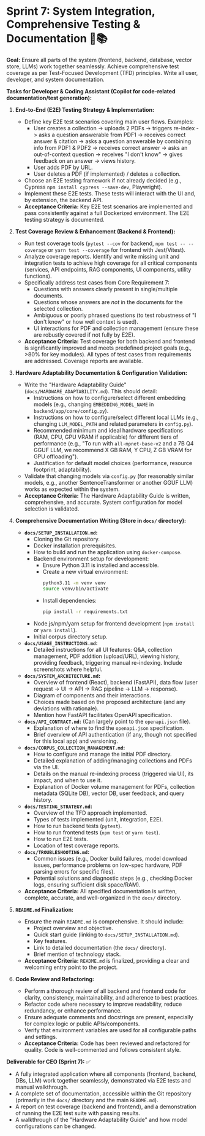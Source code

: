 # Sprint 7: System Integration, Comprehensive Testing & Documentation 🧪📚

**Goal:** Ensure all parts of the system (frontend, backend, database, vector store, LLMs) work together seamlessly. Achieve comprehensive test coverage as per Test-Focused Development (TFD) principles. Write all user, developer, and system documentation.

**Tasks for Developer & Coding Assistant (Copilot for code-related documentation/test generation):**

1.  **End-to-End (E2E) Testing Strategy & Implementation:**
    * Define key E2E test scenarios covering main user flows. Examples:
        * User creates a collection -> uploads 2 PDFs -> triggers re-index -> asks a question answerable from PDF1 -> receives correct answer & citation -> asks a question answerable by combining info from PDF1 & PDF2 -> receives correct answer -> asks an out-of-context question -> receives "I don't know" -> gives feedback on an answer -> views history.
        * User adds PDF by URL.
        * User deletes a PDF (if implemented) / deletes a collection.
    * Choose an E2E testing framework if not already decided (e.g., Cypress `npm install cypress --save-dev`, Playwright).
    * Implement these E2E tests. These tests will interact with the UI and, by extension, the backend API.
    * **Acceptance Criteria:** Key E2E test scenarios are implemented and pass consistently against a full Dockerized environment. The E2E testing strategy is documented.

2.  **Test Coverage Review & Enhancement (Backend & Frontend):**
    * Run test coverage tools (`pytest --cov` for backend, `npm test -- --coverage` or `yarn test --coverage` for frontend with Jest/Vitest).
    * Analyze coverage reports. Identify and write missing unit and integration tests to achieve high coverage for all critical components (services, API endpoints, RAG components, UI components, utility functions).
    * Specifically address test cases from Core Requirement 7:
        * Questions with answers clearly present in single/multiple documents.
        * Questions whose answers are *not* in the documents for the selected collection.
        * Ambiguous or poorly phrased questions (to test robustness of "I don't know" or how well context is used).
        * UI interactions for PDF and collection management (ensure these are robustly covered if not fully by E2E).
    * **Acceptance Criteria:** Test coverage for both backend and frontend is significantly improved and meets predefined project goals (e.g., >80% for key modules). All types of test cases from requirements are addressed. Coverage reports are available.

3.  **Hardware Adaptability Documentation & Configuration Validation:**
    * Write the "Hardware Adaptability Guide" (`docs/HARDWARE_ADAPTABILITY.md`). This should detail:
        * Instructions on how to configure/select different embedding models (e.g., changing `EMBEDDING_MODEL_NAME` in `backend/app/core/config.py`).
        * Instructions on how to configure/select different local LLMs (e.g., changing `LLM_MODEL_PATH` and related parameters in `config.py`).
        * Recommended minimum and ideal hardware specifications (RAM, CPU, GPU VRAM if applicable) for different tiers of performance (e.g., "To run with `all-mpnet-base-v2` and a 7B Q4 GGUF LLM, we recommend X GB RAM, Y CPU, Z GB VRAM for GPU offloading").
        * Justification for default model choices (performance, resource footprint, adaptability).
    * Validate that changing models via `config.py` (for reasonably similar models, e.g., another SentenceTransformer or another GGUF LLM) works as expected within the system.
    * **Acceptance Criteria:** The Hardware Adaptability Guide is written, comprehensive, and accurate. System configuration for model selection is validated.

4.  **Comprehensive Documentation Writing (Store in `docs/` directory):**
    * **`docs/SETUP_INSTALLATION.md`:**
        * Cloning the Git repository.
        * Docker installation prerequisites.
        * How to build and run the application using `docker-compose`.
        * Backend environment setup for development:
            * Ensure Python 3.11 is installed and accessible.
            * Create a new virtual environment:
              ```bash
              python3.11 -m venv venv
              source venv/bin/activate
              ```
            * Install dependencies:
              ```bash
              pip install -r requirements.txt
              ```
        * Node.js/npm/yarn setup for frontend development (`npm install` or `yarn install`).
        * Initial corpus directory setup.
    * **`docs/USAGE_INSTRUCTIONS.md`:**
        * Detailed instructions for all UI features: Q&A, collection management, PDF addition (upload/URL), viewing history, providing feedback, triggering manual re-indexing. Include screenshots where helpful.
    * **`docs/SYSTEM_ARCHITECTURE.md`:**
        * Overview of frontend (React), backend (FastAPI), data flow (user request -> UI -> API -> RAG pipeline -> LLM -> response).
        * Diagram of components and their interactions.
        * Choices made based on the proposed architecture (and any deviations with rationale).
        * Mention how FastAPI facilitates OpenAPI specification.
    * **`docs/API_CONTRACT.md`:** (Can largely point to the `openapi.json` file).
        * Explanation of where to find the `openapi.json` specification.
        * Brief overview of API authentication (if any, though not specified for this local app) and versioning.
    * **`docs/CORPUS_COLLECTION_MANAGEMENT.md`:**
        * How to configure and manage the initial PDF directory.
        * Detailed explanation of adding/managing collections and PDFs via the UI.
        * Details on the manual re-indexing process (triggered via UI), its impact, and when to use it.
        * Explanation of Docker volume management for PDFs, collection metadata (SQLite DB), vector DB, user feedback, and query history.
    * **`docs/TESTING_STRATEGY.md`:**
        * Overview of the TFD approach implemented.
        * Types of tests implemented (unit, integration, E2E).
        * How to run backend tests (`pytest`).
        * How to run frontend tests (`npm test` or `yarn test`).
        * How to run E2E tests.
        * Location of test coverage reports.
    * **`docs/TROUBLESHOOTING.md`:**
        * Common issues (e.g., Docker build failures, model download issues, performance problems on low-spec hardware, PDF parsing errors for specific files).
        * Potential solutions and diagnostic steps (e.g., checking Docker logs, ensuring sufficient disk space/RAM).
    * **Acceptance Criteria:** All specified documentation is written, complete, accurate, and well-organized in the `docs/` directory.

5.  **`README.md` Finalization:**
    * Ensure the main `README.md` is comprehensive. It should include:
        * Project overview and objective.
        * Quick start guide (linking to `docs/SETUP_INSTALLATION.md`).
        * Key features.
        * Link to detailed documentation (the `docs/` directory).
        * Brief mention of technology stack.
    * **Acceptance Criteria:** `README.md` is finalized, providing a clear and welcoming entry point to the project.

6.  **Code Review and Refactoring:**
    * Perform a thorough review of all backend and frontend code for clarity, consistency, maintainability, and adherence to best practices.
    * Refactor code where necessary to improve readability, reduce redundancy, or enhance performance.
    * Ensure adequate comments and docstrings are present, especially for complex logic or public APIs/components.
    * Verify that environment variables are used for all configurable paths and settings.
    * **Acceptance Criteria:** Code has been reviewed and refactored for quality. Code is well-commented and follows consistent style.

**Deliverable for CEO (Sprint 7):** ✅

* A fully integrated application where all components (frontend, backend, DBs, LLM) work together seamlessly, demonstrated via E2E tests and manual walkthrough.
* A complete set of documentation, accessible within the Git repository (primarily in the `docs/` directory and the main `README.md`).
* A report on test coverage (backend and frontend), and a demonstration of running the E2E test suite with passing results.
* A walkthrough of the "Hardware Adaptability Guide" and how model configurations can be changed.